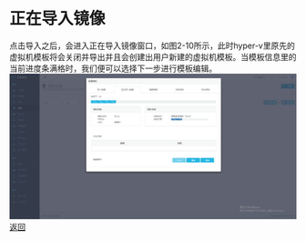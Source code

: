 # **正在导入镜像**

点击导入之后，会进入正在导入镜像窗口，如图2-10所示，此时hyper-v里原先的虚拟机模板将会关闭并导出并且会创建出用户新建的虚拟机模板。当模板信息里的当前进度条满格时，我们便可以选择下一步进行模板编辑。![](/assets/正在导入镜像.jpg)[返回](#)

